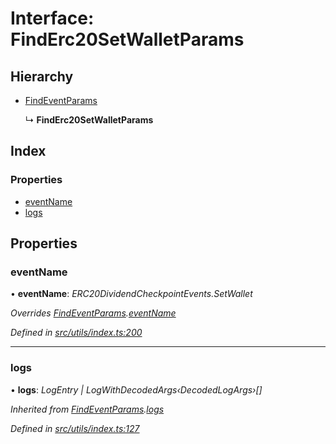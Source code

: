 # Interface: FindErc20SetWalletParams

## Hierarchy

- [FindEventParams](_utils_index_.findeventparams.md)

  ↳ **FindErc20SetWalletParams**

## Index

### Properties

- [eventName](_utils_index_.finderc20setwalletparams.md#eventname)
- [logs](_utils_index_.finderc20setwalletparams.md#logs)

## Properties

### eventName

• **eventName**: _ERC20DividendCheckpointEvents.SetWallet_

_Overrides [FindEventParams](_utils_index_.findeventparams.md).[eventName](_utils_index_.findeventparams.md#eventname)_

_Defined in [src/utils/index.ts:200](https://github.com/PolymathNetwork/polymath-sdk/blob/d34930f/src/utils/index.ts#L200)_

---

### logs

• **logs**: _LogEntry | LogWithDecodedArgs‹DecodedLogArgs›[]_

_Inherited from [FindEventParams](_utils_index_.findeventparams.md).[logs](_utils_index_.findeventparams.md#logs)_

_Defined in [src/utils/index.ts:127](https://github.com/PolymathNetwork/polymath-sdk/blob/d34930f/src/utils/index.ts#L127)_
